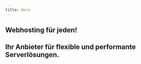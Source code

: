 ```yaml
---
title: Hero
---
```

<section class="hero is-success is-large hero-bg-">
  <div class="hero-body">
    <div class="container">
      <h1 class="title is-1">
        Webhosting für jeden!
      </h1>
      <h2 class="subtitle is-3">
	  	Ihr Anbieter für flexible und performante Serverlösungen.
      </h2>
    </div>
  </div>
</section>